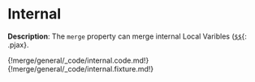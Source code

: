 # Internal
<div class="te-verified"></div>

__Description__: The `merge` property can merge internal Local Varibles ([`$$`](../variable/general.md#local){: .pjax}.

{!merge/general/_code/internal.code.md!}
{!merge/general/_code/internal.fixture.md!}

<div class="cf"></div>
<div class="end"></div>
